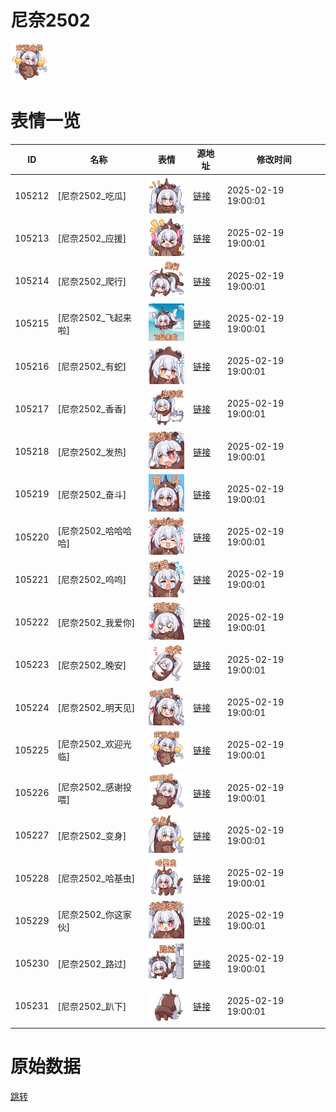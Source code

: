 # 尼奈2502

<img src="./cover.png" height="60" alt="cover" />

# 表情一览

|ID|名称|表情|源地址|修改时间|
|----|----|----|----|----|
|105212|[尼奈2502_吃瓜]|<img src="./pic/105212_%5B尼奈2502_吃瓜%5D.png" height="60" alt="吃瓜"/>|[链接](https://i0.hdslb.com/bfs/garb/5fddff54aa86dc2b77aff35225cff4fc2ff788f1.png)|2025-02-19 19:00:01|
|105213|[尼奈2502_应援]|<img src="./pic/105213_%5B尼奈2502_应援%5D.png" height="60" alt="应援"/>|[链接](https://i0.hdslb.com/bfs/garb/0a6079dd91eca3edf64913ce47fa579f9bff220e.png)|2025-02-19 19:00:01|
|105214|[尼奈2502_爬行]|<img src="./pic/105214_%5B尼奈2502_爬行%5D.png" height="60" alt="爬行"/>|[链接](https://i0.hdslb.com/bfs/garb/a37d513e98746e381be5c9830bf1bdbf72ea2d87.png)|2025-02-19 19:00:01|
|105215|[尼奈2502_飞起来啦]|<img src="./pic/105215_%5B尼奈2502_飞起来啦%5D.png" height="60" alt="飞起来啦"/>|[链接](https://i0.hdslb.com/bfs/garb/4d06b3ddf4a079523f1ea4762fda7f1b5fd4e21c.png)|2025-02-19 19:00:01|
|105216|[尼奈2502_有蛇]|<img src="./pic/105216_%5B尼奈2502_有蛇%5D.png" height="60" alt="有蛇"/>|[链接](https://i0.hdslb.com/bfs/garb/9007ab784f3e609a6c477d472453449a6b497ff5.png)|2025-02-19 19:00:01|
|105217|[尼奈2502_香香]|<img src="./pic/105217_%5B尼奈2502_香香%5D.png" height="60" alt="香香"/>|[链接](https://i0.hdslb.com/bfs/garb/f20c68182e0b56ed769c2c14c22f7ad1650b8485.png)|2025-02-19 19:00:01|
|105218|[尼奈2502_发热]|<img src="./pic/105218_%5B尼奈2502_发热%5D.png" height="60" alt="发热"/>|[链接](https://i0.hdslb.com/bfs/garb/b3c24c385ede1b11a42b3bb6b09b8680be1d4917.png)|2025-02-19 19:00:01|
|105219|[尼奈2502_奋斗]|<img src="./pic/105219_%5B尼奈2502_奋斗%5D.png" height="60" alt="奋斗"/>|[链接](https://i0.hdslb.com/bfs/garb/75cac185fd5a8900c25cb5fa1207e91a85bb49d2.png)|2025-02-19 19:00:01|
|105220|[尼奈2502_哈哈哈哈]|<img src="./pic/105220_%5B尼奈2502_哈哈哈哈%5D.png" height="60" alt="哈哈哈哈"/>|[链接](https://i0.hdslb.com/bfs/garb/ce53e74f4421a7e706ba1fad9061b0a7f28b5891.png)|2025-02-19 19:00:01|
|105221|[尼奈2502_呜呜]|<img src="./pic/105221_%5B尼奈2502_呜呜%5D.png" height="60" alt="呜呜"/>|[链接](https://i0.hdslb.com/bfs/garb/bfb2a2a69eac810c26be68013d2ef47b7b837afd.png)|2025-02-19 19:00:01|
|105222|[尼奈2502_我爱你]|<img src="./pic/105222_%5B尼奈2502_我爱你%5D.png" height="60" alt="我爱你"/>|[链接](https://i0.hdslb.com/bfs/garb/8cf9dbc40d8b24be2be4f032e9535be1cf6605eb.png)|2025-02-19 19:00:01|
|105223|[尼奈2502_晚安]|<img src="./pic/105223_%5B尼奈2502_晚安%5D.png" height="60" alt="晚安"/>|[链接](https://i0.hdslb.com/bfs/garb/dfd949f229646062fa61409766f7e611e2b635dc.png)|2025-02-19 19:00:01|
|105224|[尼奈2502_明天见]|<img src="./pic/105224_%5B尼奈2502_明天见%5D.png" height="60" alt="明天见"/>|[链接](https://i0.hdslb.com/bfs/garb/e68c375d14e3ce79a48c34f6a7c7801b8aa990ae.png)|2025-02-19 19:00:01|
|105225|[尼奈2502_欢迎光临]|<img src="./pic/105225_%5B尼奈2502_欢迎光临%5D.png" height="60" alt="欢迎光临"/>|[链接](https://i0.hdslb.com/bfs/garb/cb03f91b0f1d7cbcfd07aac264d12641e75e49f0.png)|2025-02-19 19:00:01|
|105226|[尼奈2502_感谢投喂]|<img src="./pic/105226_%5B尼奈2502_感谢投喂%5D.png" height="60" alt="感谢投喂"/>|[链接](https://i0.hdslb.com/bfs/garb/3f58ba10ac1c5763f921071e54bdec7cdb6e09f7.png)|2025-02-19 19:00:01|
|105227|[尼奈2502_变身]|<img src="./pic/105227_%5B尼奈2502_变身%5D.png" height="60" alt="变身"/>|[链接](https://i0.hdslb.com/bfs/garb/811bdc0420c15c6674b0de91e8f730dacec62262.png)|2025-02-19 19:00:01|
|105228|[尼奈2502_哈基虫]|<img src="./pic/105228_%5B尼奈2502_哈基虫%5D.png" height="60" alt="哈基虫"/>|[链接](https://i0.hdslb.com/bfs/garb/c388056b0c417246e77f6214845d58c94e9bb5d1.png)|2025-02-19 19:00:01|
|105229|[尼奈2502_你这家伙]|<img src="./pic/105229_%5B尼奈2502_你这家伙%5D.png" height="60" alt="你这家伙"/>|[链接](https://i0.hdslb.com/bfs/garb/c48989a09b6dcb3fde133802c7c1ecba0af4f7e8.png)|2025-02-19 19:00:01|
|105230|[尼奈2502_路过]|<img src="./pic/105230_%5B尼奈2502_路过%5D.png" height="60" alt="路过"/>|[链接](https://i0.hdslb.com/bfs/garb/fa41fa2cf8c17cf3d5512f416bfbc8b676276cbd.png)|2025-02-19 19:00:01|
|105231|[尼奈2502_趴下]|<img src="./pic/105231_%5B尼奈2502_趴下%5D.png" height="60" alt="趴下"/>|[链接](https://i0.hdslb.com/bfs/garb/fec102a2eaac2eb4d7533a88e4c43462e7deb57f.png)|2025-02-19 19:00:01|

# 原始数据

[跳转](./raw.json)

